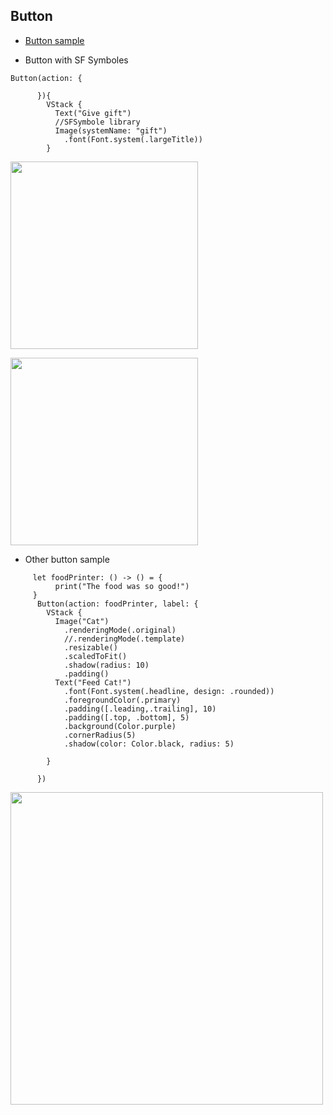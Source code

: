 ## Button


- [Button sample](../code/Button/)

- Button with SF Symboles

```
Button(action: {
        
      }){
        VStack {
          Text("Give gift")
          //SFSymbole library
          Image(systemName: "gift")
            .font(Font.system(.largeTitle))
        }
```
<p>
<image src="images/button1.png" width="300"></image>
</p>
<p>
<image src="images/sfsymbols.png" width="300"></image>
</p>

- Other button sample

```
     let foodPrinter: () -> () = {
          print("The food was so good!")
     }
      Button(action: foodPrinter, label: {
        VStack {
          Image("Cat")
            .renderingMode(.original)
            //.renderingMode(.template)
            .resizable()
            .scaledToFit()
            .shadow(radius: 10)
            .padding()
          Text("Feed Cat!")
            .font(Font.system(.headline, design: .rounded))
            .foregroundColor(.primary)
            .padding([.leading,.trailing], 10)
            .padding([.top, .bottom], 5)
            .background(Color.purple)
            .cornerRadius(5)
            .shadow(color: Color.black, radius: 5)

        }

      })
```

<p>
<image src="images/button2.png" width="500"></image>
</p>

